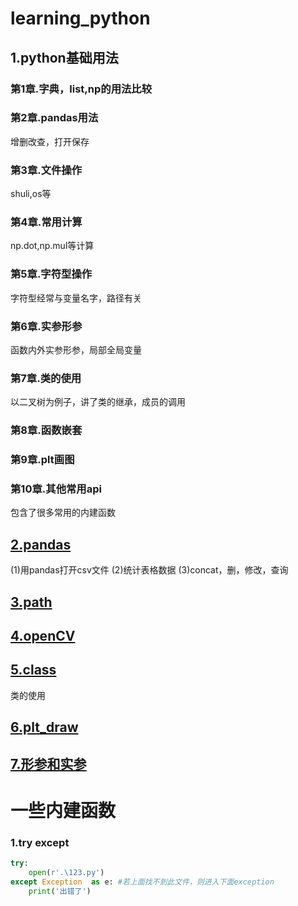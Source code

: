 # learning_python

## 1.python基础用法  

### 第1章.字典，list,np的用法比较  
### 第2章.pandas用法  
增删改查，打开保存  
### 第3章.文件操作  
shuli,os等  
### 第4章.常用计算  
np.dot,np.mul等计算
### 第5章.字符型操作  
字符型经常与变量名字，路径有关  
### 第6章.实参形参  
函数内外实参形参，局部全局变量
### 第7章.类的使用  
以二叉树为例子，讲了类的继承，成员的调用   
### 第8章.函数嵌套  
### 第9章.plt画图  
### 第10章.其他常用api  
包含了很多常用的内建函数  


## [2.pandas](./pandas)
  (1)用pandas打开csv文件
  (2)统计表格数据
  (3)concat，删，修改，查询
  
## [3.path](./path&str)
  
## [4.openCV](./openCV)
  
## [5.class](./class)
  类的使用
  
## [6.plt_draw](./draw_plt)
  
## [7.形参和实参](./实参形参.py)
  

  
  
  
# 一些内建函数   
### 1.try except  
```python
try:
	open(r'.\123.py')
except Exception  as e: #若上面找不到此文件，则进入下面exception
	print('出错了')
```


